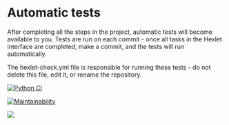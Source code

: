 # Automatic tests

After completing all the steps in the project, automatic tests will become available to you. Tests are run on each commit - once all tasks in the Hexlet interface are completed, make a commit, and the tests will run automatically.

The hexlet-check.yml file is responsible for running these tests - do not delete this file, edit it, or rename the repository.

[![Python CI](https://github.com/SergeyAnuf/python-project-50/actions/workflows/pyci.yml/badge.svg)](https://github.com/SergeyAnuf/python-project-50/actions/workflows/pyci.yml)

[![Maintainability](https://api.codeclimate.com/v1/badges/6926faa479c6ea83cceb/maintainability)](https://codeclimate.com/github/SergeyAnuf/python-project-50/maintainability)

<a href="https://codeclimate.com/github/SergeyAnuf/python-project-50/test_coverage"><img src="https://api.codeclimate.com/v1/badges/6926faa479c6ea83cceb/test_coverage" /></a>
